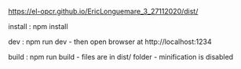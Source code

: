 https://el-opcr.github.io/EricLonguemare_3_27112020/dist/

install : npm install

dev : npm run dev - then open browser at http://localhost:1234

build : npm run build - files are in dist/ folder - minification is disabled
